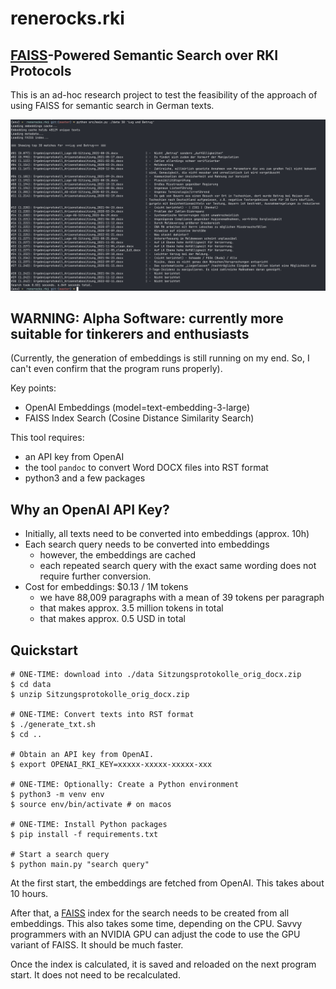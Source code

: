 # renerocks.rki

## [FAISS](https://github.com/facebookresearch/faiss)-Powered Semantic Search over RKI Protocols

This is an ad-hoc research project to test the feasibility of the approach of
using FAISS for semantic search in German texts.

![](./demo/rki.demo.png)

## WARNING: Alpha Software: currently more suitable for tinkerers and enthusiasts

(Currently, the generation of embeddings is still running on my end. So, I can't
even confirm that the program runs properly).

Key points:

- OpenAI Embeddings (model=text-embedding-3-large)
- FAISS Index Search (Cosine Distance Similarity Search)


This tool requires:

- an API key from OpenAI
- the tool `pandoc` to convert Word DOCX files into RST format
- python3 and a few packages

## Why an OpenAI API Key?

- Initially, all texts need to be converted into embeddings (approx. 10h)
- Each search query needs to be converted into embeddings
    - however, the embeddings are cached
    - each repeated search query with the exact same wording does not require
      further conversion.
- Cost for embeddings: $0.13 / 1M tokens
    - we have 88,009 paragraphs with a mean of 39 tokens per paragraph
    - that makes approx. 3.5 million tokens in total
    - that makes approx. 0.5 USD in total

## Quickstart

```shell
# ONE-TIME: download into ./data Sitzungsprotokolle_orig_docx.zip
$ cd data
$ unzip Sitzungsprotokolle_orig_docx.zip

# ONE-TIME: Convert texts into RST format
$ ./generate_txt.sh
$ cd ..

# Obtain an API key from OpenAI.
$ export OPENAI_RKI_KEY=xxxxx-xxxxx-xxxxx-xxx

# ONE-TIME: Optionally: Create a Python environment
$ python3 -m venv env
$ source env/bin/activate # on macos

# ONE-TIME: Install Python packages
$ pip install -f requirements.txt

# Start a search query
$ python main.py "search query"
```

At the first start, the embeddings are fetched from OpenAI. This takes about 10
hours.

After that, a [FAISS](https://github.com/facebookresearch/faiss) index for the
search needs to be created from all embeddings. This also takes some time,
depending on the CPU. Savvy programmers with an NVIDIA GPU can adjust the code
to use the GPU variant of FAISS. It should be much faster.

Once the index is calculated, it is saved and reloaded on the next program
start. It does not need to be recalculated.

